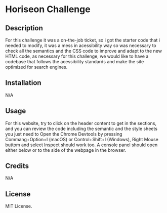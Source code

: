 # Horiseon Challenge

## Description

For this challenge it was a on-the-job ticket, so i got the starter code that i needed to modify, it was a mess in acessibility way so was necessary to check all the semantics and the CSS code to improve and adapt to the new HTML code, as necessary for this challenge, we would like to have a codebase that follows the acessibility standards and make the site optimized for search engines.

## Installation

N/A

## Usage

For this website, try to click on the header content to get in the sections, and you can review the code including the semantic and the style sheets you just need to Open the Chrome Devtools by pressing Commang+Option+I (macOS) or Control+Shift+I (Windows), Right Mouse buttom and select Inspect should work too. A console panel should open either below or to the side of the webpage in the browser.

## Credits

N/A

## License

MIT License.
